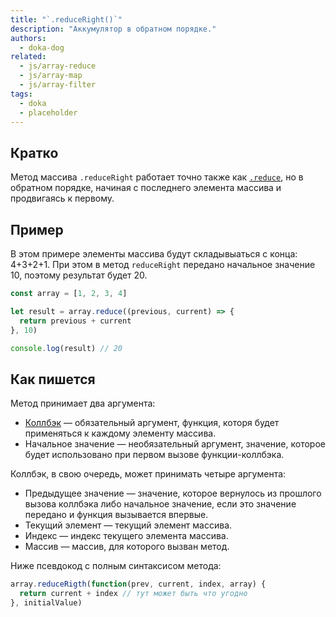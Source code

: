 ```yaml
---
title: "`.reduceRight()`"
description: "Аккумулятор в обратном порядке."
authors:
  - doka-dog
related:
  - js/array-reduce
  - js/array-map
  - js/array-filter
tags:
  - doka
  - placeholder
---
```


## Кратко

Метод массива `.reduceRight` работает точно также как [`.reduce`](/js/array-reduce/), но в обратном порядке, начиная с последнего элемента массива и продвигаясь к первому.

## Пример

В этом примере элементы массива будут складывыаться с конца: 4+3+2+1. При этом в метод `reduceRight` передано начальное значение 10, поэтому результат будет 20.

```js
const array = [1, 2, 3, 4]

let result = array.reduce((previous, current) => {
  return previous + current
}, 10)

console.log(result) // 20
```

## Как пишется

Метод принимает два аргумента:

- [Коллбэк](/js/async-in-js/#kolbeki) — обязательный аргумент, функция, которя будет применяться к каждому элементу массива.
- Начальное значение — необязательный аргумент, значение, которое будет использовано при первом вызове функции-коллбэка.

Коллбэк, в свою очередь, может принимать четыре аргумента:

- Предыдущее значение — значение, которое вернулось из прошлого вызова коллбэка либо начальное значение, если это значение передано и функция вызывается впервые.
- Текущий элемент — текущий элемент массива.
- Индекс — индекс текущего элемента массива.
- Массив — массив, для которого вызван метод.

Ниже псевдокод с полным синтаксисом метода:

```js
array.reduceRigth(function(prev, current, index, array) {
  return current + index // тут может быть что угодно
}, initialValue)
```

